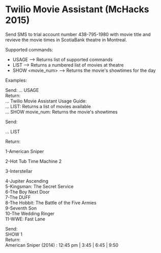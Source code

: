 # Twilio Movie Assistant (McHacks 2015)

Send SMS to trial account number 438-795-1980 with movie title and revieve the movie times in ScotiaBank theatre in Montreal.
 
Supported commands:  
- USAGE --> Returns list of supported commands  
- LIST --> Returns a numbered list of movies at theatre  
- SHOW <movie_num> --> Returns the movie's showtimes for the day  

Examples: 

Send: 
... USAGE  
Return:  
... Twilio Movie Assistant Usage Guide:  
... LIST: Returns a list of movies available  
... SHOW movie_num: Returns the movie's showtimes  
  
Send:  

... LIST  

Return:  

   1-American Sniper  

   2-Hot Tub Time Machine 2  

   3-Interstellar  

   4-Jupiter Ascending  
   5-Kingsman: The Secret Service  
   6-The Boy Next Door  
   7-The DUFF  
   8-The Hobbit: The Battle of the Five Armies  
   9-Seventh Son  
   10-The Wedding Ringer  
   11-WWE: Fast Lane  
  
Send:  
   SHOW 1  
Return:  
   American Sniper (2014) : 12:45 pm | 3:45 | 6:45 | 9:50  


